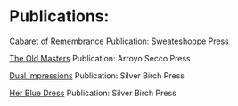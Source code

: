 # Publications:  

[Cabaret of Remembrance]()
Publication: Sweateshoppe Press

[The Old Masters]()
Publication: Arroyo Secco Press

[Dual Impressions]()
Publication: Silver Birch Press

[Her Blue Dress]()
Publication: Silver Birch Press